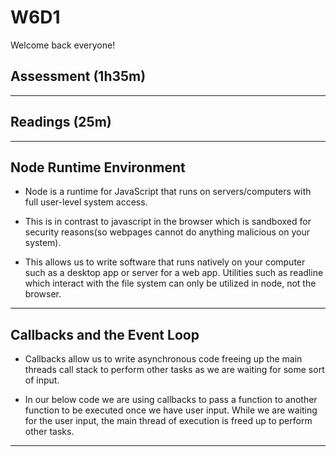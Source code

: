 # W6D1

Welcome back everyone!

## Assessment (1h35m)

---

## Readings (25m)

---

## Node Runtime Environment

- Node is a runtime for JavaScript that runs on servers/computers with full user-level system access.

- This is in contrast to javascript in the browser which is sandboxed for security reasons(so webpages cannot do anything malicious on your system).

- This allows us to write software that runs natively on your computer such as a desktop app or server for a web app. Utilities such as readline which interact with the file system can only be utilized in node, not the browser.

---

## Callbacks and the Event Loop

- Callbacks allow us to write asynchronous code freeing up the main threads call stack to perform other tasks as we are waiting for some sort of input.

- In our below code we are using callbacks to pass a function to another
  function to be executed once we have user input. While we are waiting for the
  user input, the main thread of execution is freed up to perform other tasks.

---
